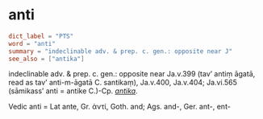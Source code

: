# anti

``` toml
dict_label = "PTS"
word = "anti"
summary = "indeclinable adv. & prep. c. gen.: opposite near J"
see_also = ["antika"]
```

indeclinable adv. & prep. c. gen.: opposite near Ja.v.399 (tav’ antiṃ āgatā, read as tav’ anti\-m\-āgatā C. santikaṃ), Ja.v.400, Ja.v.404; Ja.vi.565 (sāmikass’ anti = antike C.)\-Cp. *[antika](antika.md)*.

Vedic anti = Lat ante, Gr. ἀντί, Goth. and; Ags. and\-, Ger. ant\-, ent\-

